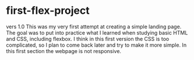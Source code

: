 # first-flex-project

vers 1.0
This was my very first attempt at creating a simple landing page. The goal was to put into practice what I learned when studying basic HTML and CSS, including flexbox. I think in this first version the CSS is too complicated, so I plan to come back later and try to make it more simple. In this first section the webpage is not responsive.
